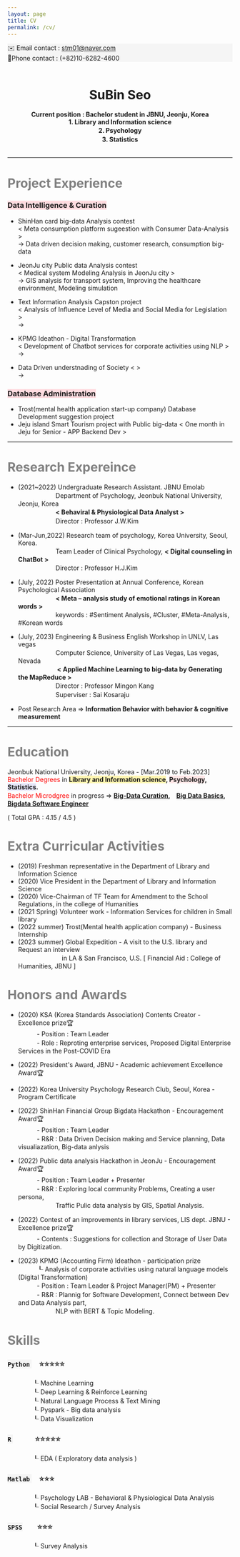 ```yaml
---
layout: page
title: CV
permalink: /cv/
---
```

<div style="background-color: #F5F5F5">
 ✉️ Email contact : <u> stm01@naver.com </u><br></div>   
<div style="background-color: #F5F5F5"> 
📱Phone contact : (+82)10-6282-4600 </div>     
&nbsp;  

# <center> SuBin Seo </center>  
  
<center><strong> Current position : Bachelor student in JBNU, Jeonju, Korea </strong> </center>   
<center><strong> 1. Library and Information science</strong> </center>    
<center><strong> 2. Psychology　　　　　　　　　</strong> </center>    
<center><strong> 3. Statistics　　　　　　　　　　</strong> </center>    
&nbsp;            

-----

# <span style="color:gray"> Project Experience </span> 
### <span style="background-color:#ffdce0"> Data Intelligence & Curation </span>
  + ShinHan card big-data Analysis contest   
     < Meta consumption platform sugeestion with Consumer Data-Analysis >  
     -> Data driven decision making, customer research, consumption big-data  
      
  + JeonJu city Public data Analysis contest  
     < Medical system Modeling Analysis in JeonJu city >  
      -> GIS analysis for transport system, Improving the healthcare environment, Modeling simulation   

  + Text Information Analysis Capston project    
     < Analysis of Influence Level of Media and Social Media for Legislation >   
     ->   

  + KPMG Ideathon - Digital Transformation   
     < Development of Chatbot services for corporate activities using NLP >   
     ->     

  + Data Driven understnading of Society 
      < >  
     ->    

### <span style="background-color:#ffdce0"> Database Administration </span>   
  + Trost(mental health application start-up company) Database Development suggestion project  
  + Jeju island Smart Tourism project with Public big-data  < One month in Jeju for Senior - APP Backend Dev >   


-----
# <span style="color:gray"> Research Expereince </span>

- (2021~2022) Undergraduate Research Assistant. JBNU Emolab  
　　　　　　Department of Psychology, Jeonbuk National University, Jeonju, Korea   
　　　　　　<strong>< Behaviral & Physiological Data Analyst > </strong>  
　　　　　　Director : Professor J.W.Kim     

- (Mar-Jun,2022) Research team of psychology, Korea University, Seoul, Korea.   
　　　　　　Team Leader of Clinical Psychology, <strong> < Digital counseling in ChatBot > </strong>   
　　　　　　Director : Professor H.J.Kim    

- (July, 2022) Poster Presentation at Annual Conference, Korean Psychological Association    
　　　　　　<strong>< Meta – analysis study of emotional ratings in Korean words ></strong>     
　　　　　　keywords : #Sentiment Analysis, #Cluster, #Meta-Analysis, #Korean words    

- (July, 2023) Engineering & Business English Workshop in UNLV, Las vegas    
　　　　　　Computer Science, University of Las Vegas, Las vegas, Nevada  
　　　　　　<strong> < Applied Machine Learning to big-data by Generating the MapReduce ></strong>     
　　　　　　Director : Professor Mingon Kang    
　　　　　　Superviser : Sai Kosaraju   

- Post Research Area => **Information Behavior with behavior & cognitive measurement**  

-----
# <span style="color:gray"> Education </span>  
Jeonbuk National University, Jeonju, Korea - [Mar.2019 to Feb.2023]       
<span style="color:red">Bachelor Degrees</span> in **<span style="background-color:#fff5b1">Library and Information science</span>, <span style="background-color:#FFE6E6">Psychology</span>, <span style="background-color:#E6E6FA">Statistics</span>.**      
<span style="color:red">Bachelor Microdgree</span> in progress => <strong> <u>Big-Data Curation</u>,　<u>Big Data Basics</u>,　<u>Bigdata Software Engineer</u></strong>    
    
( Total GPA : 4.15 / 4.5 )  
   
#  <span style="color:gray"> Extra Curricular Activities  </span>   
- (2019) Freshman representative in the Department of Library and Information Science  
- (2020) Vice President in the Department of Library and Information Science  
- (2020) Vice-Chairman of TF Team for Amendment to the School Regulations, in the college of Humanities   
- (2021 Spring) Volunteer work -  Information Services for children in Small library   
- (2022 summer) Trost(Mental health application company) - Business Internship   
- (2023 summer) Global Expedition - A visit to the U.S. library and Request an interview    
　　　　　　　in LA & San Francisco, U.S. [ Financial Aid : College of Humanities, JBNU ]   
  
  
# <span style="color:gray"> Honors and Awards </span>  
  
- (2020) KSA (Korea Standards Association) Contents Creator - Excellence prize🏆     
　　　- Position : Team Leader    
　　　- Role : Reproting enterprise services, Proposed Digital Enterprise Services in the Post-COVID Era   
         
- (2022) President's Award, JBNU - Academic achievement Excellence Award🏆      
  
- (2022) Korea University Psychology Research Club, Seoul, Korea - Program Certificate    
  
- (2022) ShinHan Financial Group Bigdata Hackathon - Encouragement Award🏆    
　　　- Position : Team Leader   
　　　- R&R  : Data Driven Decision making and Service planning, Data visualiazation, Big-data anlysis        
          
- (2022) Public data analysis Hackathon in JeonJu - Encouragement Award🏆  
　　　- Position : Team Leader + Presenter   
　　　- R&R  : Exploring local community Problems, Creating a user persona,   
　　　　　　Traffic Pulic data analysis by GIS, Spatial Analysis.          
          
- (2022) Contest of an improvements in library services, LIS dept. JBNU - Excellence prize🏆    
　　　- Contents : Suggestions for collection and Storage of User Data by Digitization.   
           
- (2023) KPMG (Accounting Firm) Ideathon - participation prize      
　　　┖ Analysis of corporate activities using natural language models (Digital Transformation)     
　　　- Position : Team Leader & Project Manager(PM) + Presenter    
　　　- R&R : Plannig for Software Development, Connect between Dev and Data Analysis part,   
　　　　　　NLP with BERT & Topic Modeling.
  
# <span style="color:gray"> Skills </span>
       
### <span style="background-color:#F5F5F5"> `Python` </span>　⭐️⭐️⭐️⭐️⭐️  
　　　　┖  Machine Learning   
　　　　┖  Deep Learning & Reinforce Learning  
　　　　┖  Natural Language Process & Text Mining  
　　　　┖  Pyspark - Big data analysis  
　　　　┖  Data Visualization   
   
### <span style="background-color:#F5F5F5"> `R` </span>　　　⭐️⭐️⭐️⭐️⭐️   
　　　　┖  EDA ( Exploratory data analysis )   
        
### <span style="background-color:#F5F5F5"> `Matlab` </span>　⭐️⭐️⭐️   
　　　　┖  Psychology LAB - Behavioral & Physiological Data Analysis  
　　　　┖  Social Research / Survey Analysis   
    
### <span style="background-color:#F5F5F5"> `SPSS`</span>　　⭐️⭐️⭐️   
　　　　┖  Survey Analysis    
  